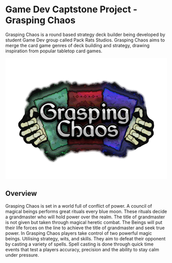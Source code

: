 # Game Dev Captstone Project - Grasping Chaos

Grasping Chaos is a round based strategy deck builder being developed by student Game Dev group called Pack Rats Studios. Grasping Chaos aims to merge the card game genres of deck building and strategy, drawing inspiration from popular tabletop card games. 

![alt text](https://github.com/bkeller0909/Card-Game-Capstone/blob/main/GraspingChaosCardTitle.png)

## Overview 

Grasping Chaos is set in a world full of conflict of power. A council of magical beings performs great rituals every blue moon. These rituals decide a grandmaster who will hold power over the realm. The title of grandmaster is not given but taken through magical heretic combat. The Beings will put their life forces on the line to achieve the title of grandmaster and seek true power. In Grasping Chaos players take control of two powerful magic beings. Utilising strategy, wits, and skills. They aim to defeat their opponent by casting a variety of spells. Spell casting is done through quick time events that test a players accuracy, precision and the ability to stay calm under pressure.
